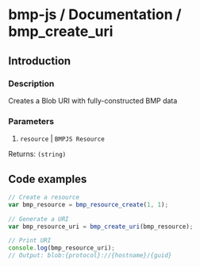 # bmp-js / Documentation / bmp_create_uri
## Introduction

### Description

Creates a Blob URI with fully-constructed BMP data

### Parameters

1. `resource` | `BMPJS Resource`

Returns: `(string)`

## Code examples

```js
// Create a resource
var bmp_resource = bmp_resource_create(1, 1);

// Generate a URI
var bmp_resource_uri = bmp_create_uri(bmp_resource);

// Print URI
console.log(bmp_resource_uri);
// Output: blob:{protocol}://{hostname}/{guid}
```

